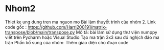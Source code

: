 # Nhom2
Thiet ke ung dung tren ma nguon mo
Bài làm thuyết trình của nhóm 2.
Link code gốc : https://github.com/Harri200191/matrix-transpose/blob/main/transpose.py
Mô tả: bài làm sử dụng thư viện numppy viết trên Pycharm hoặc Visual Studio 
Tạo ma trận 3x3 sau đó nghịch đảo ma trận
Phần bổ sung của nhóm: Thêm giao diện cho đoạn code
